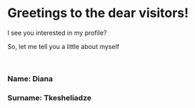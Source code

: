 <h1>Greetings to the dear visitors!</h1>
<p>I see you interested in my profile?</p>
<p>So, let me tell you a little about myself</p>
<br>
<h3>Name: <b>Diana</b></h2>
<h3>Surname: <b>Tkesheliadze</b></h2>
